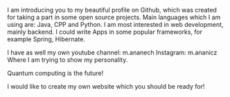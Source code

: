I am introducing you to my beautiful profile on Github, which was created for taking a part in some
open source projects.
Main languages which I am using are: Java, CPP and Python. I am most interested in web development, mainly backend. I could write Apps in some popular frameworks, for example Spring, Hibernate.


I have as well my own youtube channel: m.ananech
Instagram: m.ananicz
Where I am trying to show my personality.

Quantum computing is the future!

I would like to create my own website which you should be ready for!
